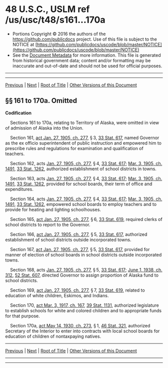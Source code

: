 ---
---

# 48 U.S.C., USLM ref /us/usc/t48/s161...170a

* Portions Copyright © 2016 the authors of the https://github.com/publicdocs project.
  Use of this file is subject to the NOTICE at [https://github.com/publicdocs/uscode/blob/master/NOTICE](https://github.com/publicdocs/uscode/blob/master/NOTICE)
* See the [Document Metadata](././../../../..//README.md) for more information.
  This file is generated from historical government data; content and/or formatting may be inaccurate and out-of-date and should not be used for official purposes.

----------
----------

[Previous](./../../../..//us/usc/t48/ch2/m__us_usc_t48_s135...149.md) | [Next](./../../../..//us/usc/t48/ch2/m__us_usc_t48_s171.md) | [Root of Title](./../../../../) | [Other Versions of this Document](https://publicdocs.github.io/go/links?ns=uslm&ref=%2Fus%2Fusc%2Ft48%2Fs161...170a)

## §§ 161 to 170a. Omitted

 __Codification__ 

    Sections 161 to 170a, relating to Territory of Alaska, were omitted in view of admission of Alaska into the Union.

    Section 161, [act Jan. 27, 1905, ch. 277][/us/act/1905-01-27/ch277], § 3, [33 Stat. 617][/us/stat/33/617], named Governor as the ex officio superintendent of public instruction and empowered him to prescribe rules and regulations for examination and qualification of teachers.

    Section 162, acts [Jan. 27, 1905, ch. 277][/us/act/1905-01-27/ch277], § 4, [33 Stat. 617][/us/stat/33/617]; [Mar. 3, 1905, ch. 1491][/us/act/1905-03-03/ch1491], [33 Stat. 1262][/us/stat/33/1262], authorized establishment of school districts in towns.

    Section 163, acts [Jan. 27, 1905, ch. 277][/us/act/1905-01-27/ch277], § 4, [33 Stat. 617][/us/stat/33/617]; [Mar. 3, 1905, ch. 1491][/us/act/1905-03-03/ch1491], [33 Stat. 1262][/us/stat/33/1262], provided for school boards, their term of office and expenditures.

    Section 164, acts [Jan. 27, 1905, ch. 277][/us/act/1905-01-27/ch277], § 4, [33 Stat. 617][/us/stat/33/617]; [Mar. 3, 1905, ch. 1491][/us/act/1905-03-03/ch1491], [33 Stat. 1262][/us/stat/33/1262], empowered school boards to employ teachers and to provide for heating and lighting schoolhouses.

    Section 165, [act Jan. 27, 1905, ch. 277][/us/act/1905-01-27/ch277], § 6, [33 Stat. 619][/us/stat/33/619], required clerks of school districts to report to the Governor.

    Section 166, [act Jan. 27, 1905, ch. 277][/us/act/1905-01-27/ch277], § 5, [33 Stat. 617][/us/stat/33/617], authorized establishment of school districts outside incorporated towns.

    Section 167, [act Jan. 27, 1905, ch. 277][/us/act/1905-01-27/ch277], § 5, [33 Stat. 617][/us/stat/33/617], provided for manner of election of school boards in school districts outside incorporated towns.

    Section 168, acts [Jan. 27, 1905, ch. 277][/us/act/1905-01-27/ch277], § 5, [33 Stat. 617][/us/stat/33/617]; [June 1, 1938, ch. 312][/us/act/1938-06-01/ch312], [52 Stat. 607][/us/stat/52/607], directed Governor to assign proportion of Alaska fund to school districts.

    Section 169, [act Jan. 27, 1905, ch. 277][/us/act/1905-01-27/ch277], § 7, [33 Stat. 619][/us/stat/33/619], related to education of white children, Eskimos, and Indians.

    Section 170, [act Mar. 3, 1917, ch. 167][/us/act/1917-03-03/ch167], [39 Stat. 1131][/us/stat/39/1131], authorized legislature to establish schools for white and colored children and to appropriate funds for that purpose.

    Section 170a, [act May 14, 1930, ch. 273][/us/act/1930-05-14/ch273], § 1, [46 Stat. 321][/us/stat/46/321], authorized Secretary of the Interior to enter into contracts with local school boards for education of children of nontaxpaying natives.

----------

[Previous](./../../../..//us/usc/t48/ch2/m__us_usc_t48_s135...149.md) | [Next](./../../../..//us/usc/t48/ch2/m__us_usc_t48_s171.md) | [Root of Title](./../../../../) | [Other Versions of this Document](https://publicdocs.github.io/go/links?ns=uslm&ref=%2Fus%2Fusc%2Ft48%2Fs161...170a)

----------
----------

[/us/act/1905-01-27/ch277]: https://publicdocs.github.io/go/links?ns=uslm&ref=%2Fus%2Fact%2F1905-01-27%2Fch277
[/us/stat/33/617]: https://publicdocs.github.io/go/links?ns=uslm&ref=%2Fus%2Fstat%2F33%2F617
[/us/act/1905-01-27/ch277]: https://publicdocs.github.io/go/links?ns=uslm&ref=%2Fus%2Fact%2F1905-01-27%2Fch277
[/us/stat/33/617]: https://publicdocs.github.io/go/links?ns=uslm&ref=%2Fus%2Fstat%2F33%2F617
[/us/act/1905-03-03/ch1491]: https://publicdocs.github.io/go/links?ns=uslm&ref=%2Fus%2Fact%2F1905-03-03%2Fch1491
[/us/stat/33/1262]: https://publicdocs.github.io/go/links?ns=uslm&ref=%2Fus%2Fstat%2F33%2F1262
[/us/act/1905-01-27/ch277]: https://publicdocs.github.io/go/links?ns=uslm&ref=%2Fus%2Fact%2F1905-01-27%2Fch277
[/us/stat/33/617]: https://publicdocs.github.io/go/links?ns=uslm&ref=%2Fus%2Fstat%2F33%2F617
[/us/act/1905-03-03/ch1491]: https://publicdocs.github.io/go/links?ns=uslm&ref=%2Fus%2Fact%2F1905-03-03%2Fch1491
[/us/stat/33/1262]: https://publicdocs.github.io/go/links?ns=uslm&ref=%2Fus%2Fstat%2F33%2F1262
[/us/act/1905-01-27/ch277]: https://publicdocs.github.io/go/links?ns=uslm&ref=%2Fus%2Fact%2F1905-01-27%2Fch277
[/us/stat/33/617]: https://publicdocs.github.io/go/links?ns=uslm&ref=%2Fus%2Fstat%2F33%2F617
[/us/act/1905-03-03/ch1491]: https://publicdocs.github.io/go/links?ns=uslm&ref=%2Fus%2Fact%2F1905-03-03%2Fch1491
[/us/stat/33/1262]: https://publicdocs.github.io/go/links?ns=uslm&ref=%2Fus%2Fstat%2F33%2F1262
[/us/act/1905-01-27/ch277]: https://publicdocs.github.io/go/links?ns=uslm&ref=%2Fus%2Fact%2F1905-01-27%2Fch277
[/us/stat/33/619]: https://publicdocs.github.io/go/links?ns=uslm&ref=%2Fus%2Fstat%2F33%2F619
[/us/act/1905-01-27/ch277]: https://publicdocs.github.io/go/links?ns=uslm&ref=%2Fus%2Fact%2F1905-01-27%2Fch277
[/us/stat/33/617]: https://publicdocs.github.io/go/links?ns=uslm&ref=%2Fus%2Fstat%2F33%2F617
[/us/act/1905-01-27/ch277]: https://publicdocs.github.io/go/links?ns=uslm&ref=%2Fus%2Fact%2F1905-01-27%2Fch277
[/us/stat/33/617]: https://publicdocs.github.io/go/links?ns=uslm&ref=%2Fus%2Fstat%2F33%2F617
[/us/act/1905-01-27/ch277]: https://publicdocs.github.io/go/links?ns=uslm&ref=%2Fus%2Fact%2F1905-01-27%2Fch277
[/us/stat/33/617]: https://publicdocs.github.io/go/links?ns=uslm&ref=%2Fus%2Fstat%2F33%2F617
[/us/act/1938-06-01/ch312]: https://publicdocs.github.io/go/links?ns=uslm&ref=%2Fus%2Fact%2F1938-06-01%2Fch312
[/us/stat/52/607]: https://publicdocs.github.io/go/links?ns=uslm&ref=%2Fus%2Fstat%2F52%2F607
[/us/act/1905-01-27/ch277]: https://publicdocs.github.io/go/links?ns=uslm&ref=%2Fus%2Fact%2F1905-01-27%2Fch277
[/us/stat/33/619]: https://publicdocs.github.io/go/links?ns=uslm&ref=%2Fus%2Fstat%2F33%2F619
[/us/act/1917-03-03/ch167]: https://publicdocs.github.io/go/links?ns=uslm&ref=%2Fus%2Fact%2F1917-03-03%2Fch167
[/us/stat/39/1131]: https://publicdocs.github.io/go/links?ns=uslm&ref=%2Fus%2Fstat%2F39%2F1131
[/us/act/1930-05-14/ch273]: https://publicdocs.github.io/go/links?ns=uslm&ref=%2Fus%2Fact%2F1930-05-14%2Fch273
[/us/stat/46/321]: https://publicdocs.github.io/go/links?ns=uslm&ref=%2Fus%2Fstat%2F46%2F321


